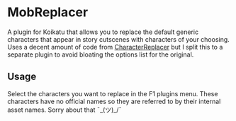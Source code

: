 # MobReplacer
A plugin for Koikatu that allows you to replace the default generic characters that appear in story cutscenes with characters of your choosing.
Uses a decent amount of code from [CharacterReplacer](https://github.com/IllusionMods/CharacterReplacer) but I split this to a separate plugin to avoid bloating the options list for the original.

## Usage
Select the characters you want to replace in the F1 plugins menu. These characters have no official names so they are referred to by their internal asset names. Sorry about that  ¯\_(ツ)_/¯

